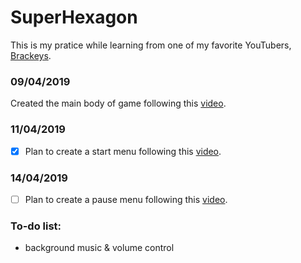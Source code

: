 # SuperHexagon
This is my pratice while learning from one of my favorite YouTubers, [Brackeys](https://www.youtube.com/channel/UCYbK_tjZ2OrIZFBvU6CCMiA).

### 09/04/2019
Created the main body of game following this [video](https://www.youtube.com/watch?v=p8MzsDBI5EI).

### 11/04/2019
* [x] Plan to create a start menu following this [video](https://www.youtube.com/watch?v=zc8ac_qUXQY&list=PLPV2KyIb3jR4JsOygkHOd2q0CFoslwZOZ).

### 14/04/2019
* [ ] Plan to create a pause menu following this [video](https://www.youtube.com/watch?v=JivuXdrIHK0&list=PLPV2KyIb3jR4JsOygkHOd2q0CFoslwZOZ&index=3).

### To-do list:
- background music & volume control
